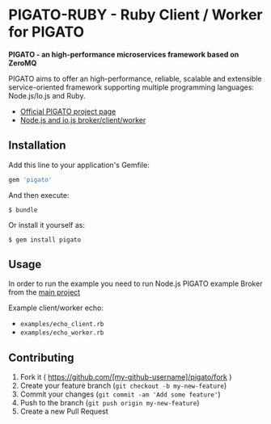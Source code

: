 # PIGATO-RUBY - Ruby Client / Worker for PIGATO

**PIGATO - an high-performance microservices framework based on ZeroMQ**

PIGATO aims to offer an high-performance, reliable, scalable and extensible service-oriented framework supporting multiple programming languages: Node.js/Io.js and Ruby.

* [Official PIGATO project page](http://prdn.github.io/pigato/) 
* [Node.js and io.js broker/client/worker](https://github.com/prdn/pigato)

## Installation

Add this line to your application's Gemfile:

```ruby
gem 'pigato'
```

And then execute:

    $ bundle

Or install it yourself as:

    $ gem install pigato

## Usage

In order to run the example you need to run Node.js PIGATO example Broker from the [main project](https://github.com/prdn/pigato/tree/master/examples)

Example client/worker echo:

* `examples/echo_client.rb`
* `examples/echo_worker.rb`

## Contributing

1. Fork it ( https://github.com/[my-github-username]/pigato/fork )
2. Create your feature branch (`git checkout -b my-new-feature`)
3. Commit your changes (`git commit -am 'Add some feature'`)
4. Push to the branch (`git push origin my-new-feature`)
5. Create a new Pull Request
